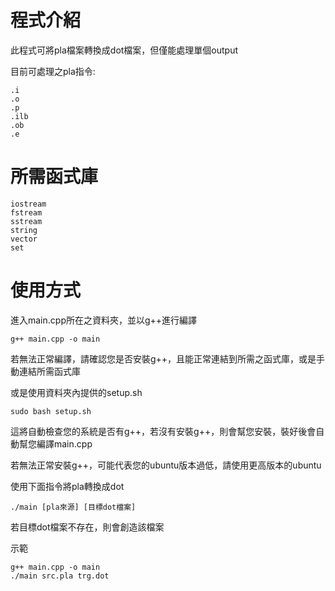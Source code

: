 # 程式介紹

此程式可將pla檔案轉換成dot檔案，但僅能處理單個output

目前可處理之pla指令:

    .i
    .o
    .p
    .ilb
    .ob
    .e

# 所需函式庫

    iostream
    fstream
    sstream
    string
    vector
    set

# 使用方式

進入main.cpp所在之資料夾，並以g++進行編譯

    g++ main.cpp -o main

若無法正常編譯，請確認您是否安裝g++，且能正常連結到所需之函式庫，或是手動連結所需函式庫

或是使用資料夾內提供的setup.sh

    sudo bash setup.sh

這將自動檢查您的系統是否有g++，若沒有安裝g++，則會幫您安裝，裝好後會自動幫您編譯main.cpp

若無法正常安裝g++，可能代表您的ubuntu版本過低，請使用更高版本的ubuntu

使用下面指令將pla轉換成dot

    ./main [pla來源] [目標dot檔案]

若目標dot檔案不存在，則會創造該檔案

示範

    g++ main.cpp -o main
    ./main src.pla trg.dot